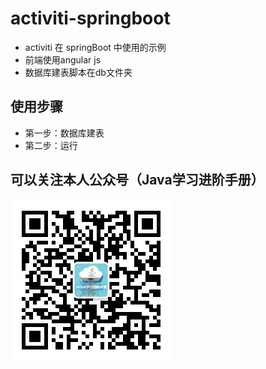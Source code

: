 # activiti-springboot
* activiti 在 springBoot 中使用的示例
* 前端使用angular js
* 数据库建表脚本在db文件夹

## 使用步骤
* 第一步：数据库建表
* 第二步：运行

## 可以关注本人公众号（Java学习进阶手册）

![image](https://github.com/Leosfen/Activiti/blob/master/image/qrcode_for_gh_204540795c6c_258%20(1).jpg?raw=true)